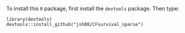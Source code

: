 To install this `R` package, first install the `devtools` package. Then type:

```
library(devtools)
devtools::install_github("jsh08/CFsurvival_sparse")
```
